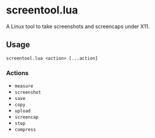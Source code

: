 # screentool.lua
A Linux tool to take screenshots and screencaps under X11.
## Usage
`screentool.lua <action> [...action]`
### Actions
* `measure`
* `screenshot`
* `save`
* `copy`
* `upload`
* `screencap`
* `stop`
* `compress`
